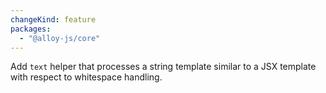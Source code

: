 ```yaml
---
changeKind: feature
packages:
  - "@alloy-js/core"
---
```


Add `text` helper that processes a string template similar to a JSX template with respect to whitespace handling.